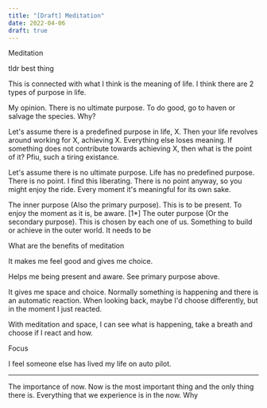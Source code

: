 ```yaml
---
title: "[Draft] Meditation"
date: 2022-04-06
draft: true
---
```


Meditation

tldr best thing

This is connected with what I think is the meaning of life. I think there are 2 types of purpose in life.

My opinion. There is no ultimate purpose. To do good, go to haven or salvage the species. Why?

Let's assume there is a predefined purpose in life, X. Then your life revolves around working for X, achieving X. Everything else loses meaning. If something does not contribute towards achieving X, then what is the point of it? Pfiu, such a tiring existance.

Let's assume there is no ultimate purpose. Life has no predefined purpose. There is no point. I find this liberating. There is no point anyway, so you might enjoy the ride. Every moment it's meaningful for its own sake.

The inner purpose (Also the primary purpose). This is to be present. To enjoy the moment as it is, be aware. [1*]
The outer purpose (Or the secondary purpose). This is chosen by each one of us. Something to build or achieve in the outer world. It needs to be



What are the benefits of meditation


It makes me feel good and gives me choice.



Helps me being present and aware. See primary purpose above.

It gives me space and choice. Normally something is happening and there is an automatic reaction. When looking back, maybe I'd choose differently, but in the moment I just reacted.

With meditation and space, I can see what is happening, take a breath and choose if I react and how.


Focus


I feel someone else has lived my life on auto pilot.





---

The importance of now. Now is the most important thing and the only thing there is. Everything that we experience is in the now.  Why
